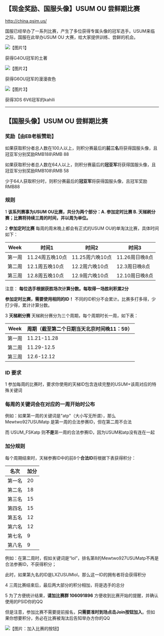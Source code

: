 ## 【现金奖励、国服头像】USUM OU 尝鲜期比赛

http://china.psim.us/ 

国服已经举办了一系列比赛，产生了多位获得专属头像的冠军选手。USUM来临之际，国服在此举办USUM OU 大赛，给大家提供训练、尝鲜的机会。

![【图片1】](https://i.imgur.com/xK4EDaW.jpg)

获得G4OU冠军的土著 

![【图片2】](https://i.imgur.com/shxi9Ey.jpg)

获得G6OU冠军的漫漫夜色

![【图片3】](https://i.imgur.com/0127VwO.jpg)

获得3DS 6V6冠军的kahili

------

## 【国服头像】USUM OU 尝鲜期比赛

### 奖励【由EB老板赞助】

如果获取积分者总人数在100人以上，则积分赛最后的**前三名**将获得国服头像，且冠亚军分别奖励RMB188\RMB 88

如果获取积分者总人数在64人以上，则积分赛最后的**冠亚军**将获得国服头像，且冠亚军分别奖励RMB108\RMB 58

少于64人获取积分时，则积分赛最后的**冠亚军**将获得国服头像，且冠军奖励RMB88

### 规则

1 **该系列赛事为USUM OU比赛，共分为两个部分：A. 参加定时比赛 B. 天梯刷分赛；比赛将持续三周的时间，并以周为单位。** 

2 **参加定时比赛**  每周的周末晚上都会有正式的USUM OU的单淘汰比赛，具体时间如下：

Week | 时间1 | 时间2 | 时间3 
---- | ------------- | ------------ | ------------
第一周 | 11.24周五晚10点 | 11.25周六晚10点 | 11.26周日晚8点 
第二周 | 12.1周五晚10点 | 12.2周六晚10点 | 12.3周日晚8点
第三周 | 12.8周五晚10点 | 12.9周六晚10点 | 12.10周日晚8点


注意：
**每位选手根据获胜场次计算分数。每取得一场胜利积累2分**

**参加定时比赛，需要使用相同的ID！** 不同的ID积分不会累计。比赛多打多得，少打少得，累计计算分数。

3 **天梯刷分赛** 天梯刷分赛分为三个周期，每个周期时长一周，如下表：

Week | 周期（截至第二个日期当天北京时间晚11：59）
---- | ------------- 
第一周 | 11.21-11.28
第二周 | 11.29-12.5
第三周 | 12.6-12.12

### ID 要求
1 参加每周的比赛时，要求你使用的天梯ID包含连续完整的USUM+该周对应的特殊关键词

### 每周的关键词会在对应的一周开始时公布

例如：如果第一周的关键词是"atp"（大小写无所谓），那么 Mewtwo927USUMatp 是第一周的合法参赛ID，但在第二周不合法

而 USUM_FSKatp 则**不是**第一周的合法参赛ID，因为USUM和atp没有连在一起


### 加分规则
每个周期结束时，天梯参赛ID中的前8个**合法ID**将根据下表获得积分：

名次 | 加分
---- | -----
第一名 | 20
第二名| 18
第三名 | 15
第四名 | 15
第五名 | 12
第六名| 12
第七名 | 9
第八名 | 9

例如：在第二周时，假如关键词是“lol”，排名第8的Mewtwo927USUMatp不再是合法参赛ID，不获得积分；

此时，如果第九名的ID是LXZUSUMlol，那么这一ID的拥有者将会获得积分


4 三周比赛结束后，最后两大部分的积分相加，将是选手的总分

5 为了方便统计结果，**请加比赛群 106091896** 方便收到比赛开始的提醒，并确认使用的PSID你的QQ

但是注意，参加比赛不需要提前报名，**只需要准时到场点击Join按钮加入**。但如果你想要积分，务必在比赛被淘汰后告知举办方你的QQ

![【图片：加入比赛的按钮】](https://i.imgur.com/St65E5p.png)

